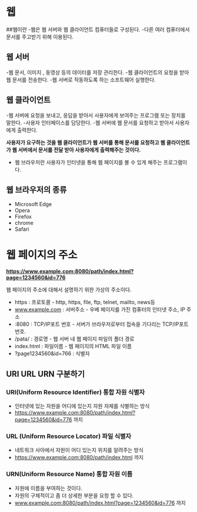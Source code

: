 # 웹

##웹이란
  -웹은 웹 서버와 웹 클라이언트 컴퓨터들로 구성된다.
  -다른 여러 컴퓨터에서 문서를 주고받기 위해 이용된다.

## 웹 서버
  -웹 문서, 이미지 , 동영상 등의 데이터를 저장 관리한다.
  -웹 클라이언트의 요청을 받아 웹 문서를 전송한다.
  -웹 서버로 작동하도록 하는 소프트웨어 실행한다.

## 웹 클라이언트
  -웹 서버에 요청을 보내고, 응답을 받아서 사용자에게 보여주는 프로그램 또는 장치를 말한다.
  -사용자 인터페이스를 담당한다.
  -웹 서버에 웹 문서를 요청하고 받아서 사용자에게 출력한다.

**사용자가 요구하는 것을 웹 클라이언트가 웹 서버를 통해 문서를 요청하고
웹 클라이언트가 웹 서버에서 문서를 전달 받아 사용자에게 출력해주는 것이다.**

+ 웹 브라우저란 사용자가 인터넷을 통해 웹 페이지를 볼 수 있게 해주는 프로그램이다. 

## 웹 브라우저의 종류
  - Microsoft Edge
  - Opera
  - Firefox
  - chrome
  - Safari

# 웹 페이지의 주소

**https://www.example.com:8080/path/index.html?page=1234560&id=776**

웹 페이지의 주소에 대해서 설명하기 위한 가상의 주소이다.

- https : 프로토콜 - http, https, file, ftp, telnet, mailto, news등
- www.example.com : 서버주소 - 우베 페이지를 가진 컴퓨터의 인터넷 주소, IP 주소
- :8080 : TCP/IP포트 번호 - 서버가 브라우저로부터 접속을 기다리는 TCP/IP포트 번호.
- /pata/ : 경로명 - 웹 서버 내 웹 페이지 파일의 폴더 경로
- index.html : 파일이름 - 웹 페이지의 HTML 파일 이름
- ?page1234560&id=766 : 식별자

## URI URL URN 구분하기
### URI(Uniform Resource Identifier) 통합 자원 식별자
  - 인터넷에 있는 자원을 어디에 있는지 자원 자체를 식별하는 방식
  - https://www.example.com:8080/path/index.html?page=1234560&id=776 까지
### URL (Uniform Resource Locator) 파일 식별자
  - 네트워크 사아에서 자원이 어디 있는지 위치를 알려주는 방식
  - https://www.example.com:8080/path/index.html 까지
### URN(Uniform Resource Name) 통합 자원 이름
  - 자원에 이름을 부여하는 것이다.
  - 자원의 구체적이고 좀 더 상세한 부분을 요청 할 수 있다.
  - www.example.com:8080/path/index.html?page=1234560&id=776 까지
